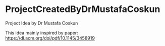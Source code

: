 # ProjectCreatedByDrMustafaCoskun
Project Idea by Dr Mustafa Coskun

This idea mainly inspired by paper: 
https://dl.acm.org/doi/pdf/10.1145/3458919
